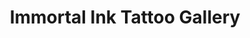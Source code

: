 ---
title: "Immortal Ink Tattoo Gallery"
url: /saint-louis/immortal-ink-tattoo-gallery/
shop: tattoo
---